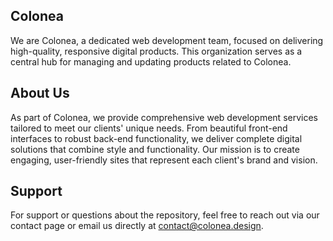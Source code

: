 ## Colonea

We are Colonea, a dedicated web development team, focused on delivering high-quality, responsive digital products.
This organization serves as a central hub for managing and updating products related to Colonea.

## About Us
As part of Colonea, we provide comprehensive web development services tailored to meet our clients' unique needs. From beautiful front-end interfaces to robust back-end functionality, we deliver complete digital solutions that combine style and functionality. Our mission is to create engaging, user-friendly sites that represent each client's brand and vision.

## Support
For support or questions about the repository, feel free to reach out via our contact page or email us directly at contact@colonea.design.
